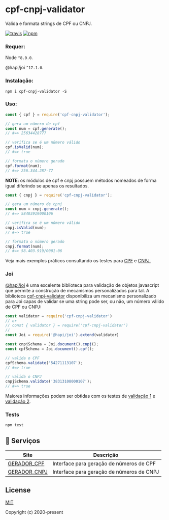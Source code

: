 # cpf-cnpj-validator
Valida e formata strings de CPF ou CNPJ.

[![travis][travis-image]][travis-url]
[![npm][npm-image]][npm-url]

[travis-image]: https://travis-ci.org/carvalhoviniciusluiz/cpf-cnpj-validator.svg?branch=master
[travis-url]: https://travis-ci.org/carvalhoviniciusluiz/cpf-cnpj-validator
[npm-image]: https://img.shields.io/npm/v/cpf-cnpj-validator.svg?style=flat
[npm-url]: https://npmjs.org/package/cpf-cnpj-validator

### Requer:
Node ``^8.0.0``.

@hapi/joi ``^17.1.0``.

### Instalação:
```
npm i cpf-cnpj-validator -S
```

### Uso:

```js
const { cpf } = require('cpf-cnpj-validator');

// gera um número de cpf
const num = cpf.generate();
// #=> 25634428777

// verifica se é um número válido
cpf.isValid(num);
// #=> true

// formata o número gerado
cpf.format(num);
// #=> 256.344.287-77
```

__NOTE__: os módulos de cpf e cnpj possuem métodos nomeados de forma igual diferindo se apenas os resultados.

```js
const { cnpj } = require('cpf-cnpj-validator');

// gera um número de cpnj
const num = cnpj.generate();
// #=> 58403919000106

// verifica se é um número válido
cnpj.isValid(num);
// #=> true

// formata o número gerado
cnpj.format(num);
// #=> 58.403.919/0001-06
```

Veja mais exemplos práticos consultando os testes para [CPF](./test/cpf.test.ts) e [CNPJ.](./test/cpf.test.ts)

### Joi

[@hapi/joi](https://www.npmjs.com/package/@hapi/joi) é uma excelente biblioteca para validação de objetos javascript que permite a construção de mecanismos personalizados para tal.
A biblioteca [cpf-cnpj-validator](https://www.npmjs.com/package/cpf-cnpj-validator) disponibiliza um mecanismo personalizado para Joi capas de validar se uma string pode ser, ou não, um número válido de CPF ou CNPJ:

```js
const validator = require('cpf-cnpj-validator')
// or
// const { validator } = require('cpf-cnpj-validator')
//
const Joi = require('@hapi/joi').extend(validator)

const cnpjSchema = Joi.document().cnpj();
const cpfSchema = Joi.document().cpf();

// valida o CPF
cpfSchema.validate('54271113107');
// #=> true

// valida o CNPJ
cnpjSchema.validate('38313108000107');
// #=> true
```

Maiores informações podem ser obtidas com os testes de [validação 1](./test/validator.1.test.ts) e [validação 2](./test/validator.2.test.ts).

### Tests
```shell
npm test
```

## :rocket: Serviços

| Site | Descrição |
|---------|--------------|
| [GERADOR_CPF] | Interface para geração de números de CPF |
| [GERADOR_CNPJ] | Interface para geração de números de CNPJ |

[GERADOR_CPF]: https://geradorcpf.org/
[GERADOR_CNPJ]: https://geradorcnpj.org/

## License

[MIT](http://opensource.org/licenses/MIT)

Copyright (c) 2020-present
